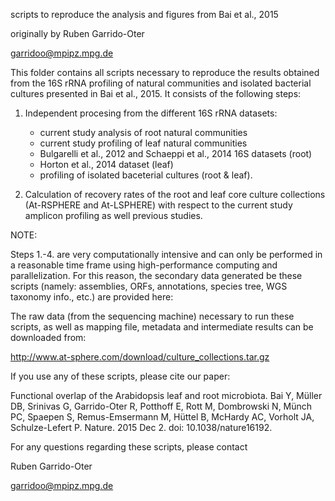 
scripts to reproduce the analysis and figures from Bai et al., 2015

originally by Ruben Garrido-Oter

garridoo@mpipz.mpg.de



This folder contains all scripts necessary to reproduce the results 
obtained from the 16S rRNA profiling of natural communities and isolated
bacterial cultures presented in Bai et al., 2015. It consists of the
following steps:

1. Independent procesing from the different 16S rRNA datasets:

    - current study analysis of root natural communities
    - current study profiling of leaf natural communities
    - Bulgarelli et al., 2012 and Schaeppi et al., 2014 16S datasets (root)
    - Horton et al., 2014 dataset (leaf)
    - profiling of isolated baceterial cultures (root & leaf).

2. Calculation of recovery rates of the root and leaf core culture
collections (At-RSPHERE and At-LSPHERE) with respect to the current
study amplicon profiling as well previous studies.

NOTE:

Steps 1.-4. are very computationally intensive and can only be performed in 
a reasonable time frame using high-performance computing and parallelization.
For this reason, the secondary data generated be these scripts (namely:
assemblies, ORFs, annotations, species tree, WGS taxonomy info., etc.) are
provided here:

The raw data (from the sequencing machine) necessary to run these scripts, as 
well as mapping file, metadata and intermediate results can be downloaded from:

http://www.at-sphere.com/download/culture_collections.tar.gz

If you use any of these scripts, please cite our paper:

Functional overlap of the Arabidopsis leaf and root microbiota.
Bai Y, Müller DB, Srinivas G, Garrido-Oter R, Potthoff E, Rott M, Dombrowski N, Münch PC, Spaepen S, Remus-Emsermann M, Hüttel B, McHardy AC, Vorholt JA, Schulze-Lefert P.
Nature. 2015 Dec 2. doi: 10.1038/nature16192.


For any questions regarding these scripts, please contact

Ruben Garrido-Oter

garridoo@mpipz.mpg.de

